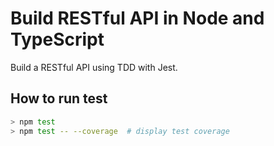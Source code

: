 # Build RESTful API in Node and TypeScript

Build a RESTful API using TDD with Jest.

## How to run test

```sh
> npm test
> npm test -- --coverage  # display test coverage
```
